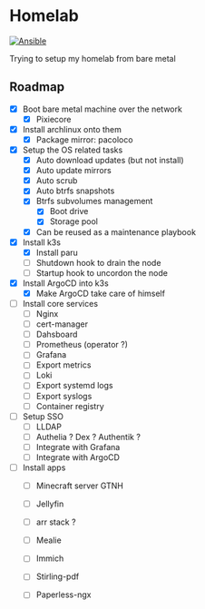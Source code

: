 # Homelab
[![Ansible](https://github.com/icanwalkonwater/homelab/actions/workflows/ansible.yml/badge.svg)](https://github.com/icanwalkonwater/homelab/actions/workflows/ansible.yml)

Trying to setup my homelab from bare metal

## Roadmap
- [x] Boot bare metal machine over the network
    - [x] Pixiecore
- [x] Install archlinux onto them
    - [x] Package mirror: pacoloco
- [x] Setup the OS related tasks
    - [x] Auto download updates (but not install)
    - [x] Auto update mirrors
    - [x] Auto scrub
    - [x] Auto btrfs snapshots
    - [x] Btrfs subvolumes management
        - [x] Boot drive
        - [x] Storage pool
    - [x] Can be reused as a maintenance playbook
- [x] Install k3s
    - [x] Install paru
    - [ ] Shutdown hook to drain the node
    - [ ] Startup hook to uncordon the node
- [x] Install ArgoCD into k3s
    - [x] Make ArgoCD take care of himself
- [ ] Install core services
    - [ ] Nginx
    - [ ] cert-manager
    - [ ] Dahsboard
    - [ ] Prometheus (operator ?)
    - [ ] Grafana
    - [ ] Export metrics
    - [ ] Loki
    - [ ] Export systemd logs
    - [ ] Export syslogs
    - [ ] Container registry
- [ ] Setup SSO
    - [ ] LLDAP
    - [ ] Authelia ? Dex ? Authentik ?
    - [ ] Integrate with Grafana
    - [ ] Integrate with ArgoCD
- [ ] Install apps
    - [ ] Minecraft server GTNH
    - [ ] Jellyfin
    - [ ] arr stack ?
    - [ ] Mealie
    - [ ] Immich
    - [ ] Stirling-pdf
    - [ ] Paperless-ngx

